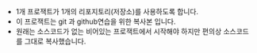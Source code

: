 + 1개 프로잭트가 1개의 리포지토리(저장소)를 사용하도록 합니다.
+ 이 프로잭트는 git 과 github연습을 위한 복사본 입니다.
+ 원래는 소스코드가 없는 비어있는 프로잭트에서 시작해야 하지만 편의상 소스코드를 그대로 복사했습니다.
